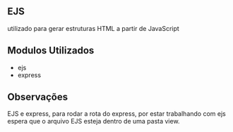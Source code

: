 ## EJS

utilizado para gerar estruturas HTML a partir de JavaScript

## Modulos Utilizados
 - ejs
 - express


 ## Observações

 EJS e express, para rodar a rota do express, por estar trabalhando com ejs espera que o arquivo EJS esteja dentro de uma pasta view.
 